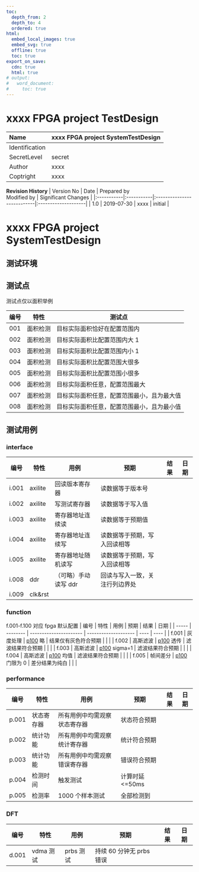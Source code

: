 ```yaml
---
toc:
  depth_from: 2
  depth_to: 4
  ordered: true
html:
  embed_local_images: true
  embed_svg: true
  offline: true
  toc: true
export_on_save:
  cdn: true
  html: true
# output:
#   word_document:
#     toc: true  
---
```


# xxxx FPGA project TestDesign

| Name           | xxxx FPGA project SystemTestDesign |
| :------------- | :--------------------------------- |
| Identification |                                    |
| SecretLevel    | secret                             |
| Author         | xxxx                               |
| Coptright      | xxxx                               |

**Revision History**
| Version No | Date | Prepared by<br>Modified by | Significant Changes |
|:-----------|:-----------|:---------------------------|:--------------------|
| 1.0 | 2019-07-30 | xxxx | initial |

# xxxx FPGA project SystemTestDesign

## 测试环境

## 测试点

测试点仅以面积举例

| 编号 | 特性     | 测试点                                     |
| ---- | -------- | ------------------------------------------ |
| 001  | 面积检测 | 目标实际面积恰好在配置范围内               |
| 002  | 面积检测 | 目标实际面积比配置范围内大 1               |
| 003  | 面积检测 | 目标实际面积比配置范围内小 1               |
| 004  | 面积检测 | 目标实际面积比配置范围大很多               |
| 005  | 面积检测 | 目标实际面积比配置范围小很多               |
| 006  | 面积检测 | 目标实际面积任意，配置范围最大             |
| 007  | 面积检测 | 目标实际面积任意，配置范围最小，且为最大值 |
| 008  | 面积检测 | 目标实际面积任意，配置范围最小，且为最小值 |

## 测试用例

### interface

| 编号  | 特性    | 用例                 | 预期                           | 结果 | 日期 |
| ----- | ------- | -------------------- | ------------------------------ | ---- | ---- |
| i.001 | axilite | 回读版本寄存器       | 读数据等于版本号               |      |      |
| i.002 | axilite | 写测试寄存器         | 读数据等于写入值               |      |      |
| i.003 | axilite | 寄存器地址连续读     | 读数据等于预期值               |      |      |
| i.004 | axilite | 寄存器地址连续写     | 读数据等于预期，写入回读相等   |      |      |
| i.005 | axilite | 寄存器地址随机读写   | 读数据等于预期，写入回读相等   |      |      |
| i.008 | ddr     | （可略）手动读写 ddr | 回读与写入一致，关注行列边界处 |      |      |
| i.009 | clk&rst |                      |                                |      |      |

### function

f.001-f.100 对应 fpga 默认配置
| 编号 | 特性 | 用例 | 预期 | 结果 | 日期 |
| ----- | -------- | ---------------------- | -------------------- | ---- | ---- |
| f.001 | 灰度处理 | [p100](#p200) 略 | 结果仅有灰色符合预期 | | |
| f.002 | 高斯滤波 | [p100](#p100) 透传 | 滤波结果符合预期 | | |
| f.003 | 高斯滤波 | [p100](#p100) sigma=1 | 滤波结果符合预期 | | |
| f.004 | 高斯滤波 | [p100](#p100) 均值 | 滤波结果符合预期 | | |
| f.005 | 帧间差分 | [p100](#p100) 门限为 0 | 差分结果为纯白 | | |

### performance

| 编号  | 特性       | 用例                         | 预期           | 结果 | 日期 |
| ----- | ---------- | ---------------------------- | -------------- | ---- | ---- |
| p.001 | 状态寄存器 | 所有用例中均需观察状态寄存器 | 状态符合预期   |      |      |
| p.002 | 统计功能   | 所有用例中均需观察统计寄存器 | 统计符合预期   |      |      |
| p.003 | 统计功能   | 所有用例中均需观察错误寄存器 | 错误符合预期   |      |      |
| p.004 | 检测时间   | 触发测试                     | 计算时延<=50ms |      |      |
| p.005 | 检测率     | 1000 个样本测试              | 全部检测到     |      |      |

### DFT

| 编号  | 特性       | 用例                          | 预期                     | 结果 | 日期 |
| ----- | ---------- | ----------------------------- | ------------------------ | ---- | ---- |
| d.001 | vdma 测试  | prbs 测试                     | 持续 60 分钟无 prbs 错误 |      |      |
